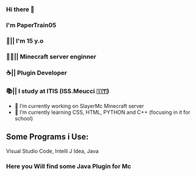 ### Hi there 👋
### I'm PaperTrain05
### 👦|| I'm 15 y.o
### 👨‍💻|| Minecraft server enginner 
### ☕|| Plugin Developer
### 📚|| I study at ITIS (ISS.Meucci 🇮🇹)
- 🔭 I’m currently working on SlayerMc Minecraft server
- 🌱 I’m currently learning CSS, HTML, PYTHON and C++ (focusing in it for school)
## Some Programs i Use:
Visual Studio Code, Intelli J Idea, Java
### Here you Will find some Java Plugin for Mc
<!--
**PaperTrain05/PaperTrain05** is a ✨ _special_ ✨ repository because its `README.md` (this file) appears on your GitHub profile
